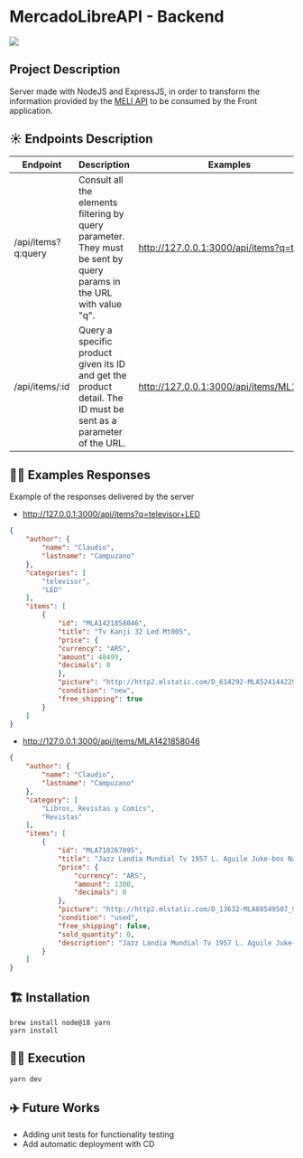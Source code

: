 # MercadoLibreAPI - Backend
![](https://img.shields.io/badge/-Backend-blue)

## Project Description

Server made with NodeJS and ExpressJS, in order to transform the information provided by the [MELI API](https://api.mercadolibre.com/) to be consumed by the Front application.


## :sunny: Endpoints Description
| Endpoint           | Description                                                                                                      | Examples                                |
| ------------------ | ---------------------------------------------------------------------------------------------------------------- | --------------------------------------- |
| /api/items?q:query | Consult all the elements filtering by query parameter. They must be sent by query params in the URL with value "q".  | http://127.0.0.1:3000/api/items?q=tv    |
| /api/items/:id     | Query a specific product given its ID and get the product detail. The ID must be sent as a parameter of the URL. | http://127.0.0.1:3000/api/items/ML15521 |

## :teacher: Examples Responses
Example of the responses delivered by the server

- http://127.0.0.1:3000/api/items?q=televisor+LED
```json
{
    "author": {
        "name": "Claudio",
        "lastname": "Campuzano"
    },
    "categories": [
        "televisor",
        "LED"
    ],
    "items": [
        {
            "id": "MLA1421858046",
            "title": "Tv Kanji 32 Led Mt005",
            "price": {
            "currency": "ARS",
            "amount": 48499,
            "decimals": 0
            },
            "picture": "http://http2.mlstatic.com/D_614292-MLA52414422908_112022-I.jpg",
            "condition": "new",
            "free_shipping": true
        }
    ]
}
```
- http://127.0.0.1:3000/api/items/MLA1421858046
```json
{
    "author": {
        "name": "Claudio",
        "lastname": "Campuzano"
    },
    "category": [
        "Libros, Revistas y Comics",
        "Revistas"
    ],
    "items": [
        {
            "id": "MLA718267095",
            "title": "Jazz Landia Mundial Tv 1957 L. Aguile Juke-box Nat King Cole",
            "price": {
                "currency": "ARS",
                "amount": 1300,
                "decimals": 0
            },
            "picture": "http://http2.mlstatic.com/D_13632-MLA88549507_9110-I.jpg",
            "condition": "used",
            "free_shipping": false,
            "sold_quantity": 0,
            "description": "Jazz Landia Mundial Tv 1957 L. Aguile Juke-box Nat King Cole\n\nc/23"
        }
    ]
}
```



## :building_construction: Installation

```shell
brew install node@18 yarn
yarn install
```

## :running_man: Execution

```shell
yarn dev
```

## :airplane: Future Works
- Adding unit tests for functionality testing
- Add automatic deployment with CD






